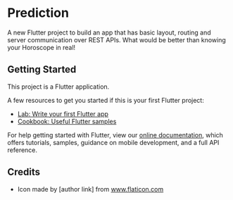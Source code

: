 # Prediction

A new Flutter project to build an app that has basic layout, routing and server communication over REST APIs. What would be better than knowing your Horoscope in real!

## Getting Started

This project is a Flutter application.

A few resources to get you started if this is your first Flutter project:

- [Lab: Write your first Flutter app](https://flutter.dev/docs/get-started/codelab)
- [Cookbook: Useful Flutter samples](https://flutter.dev/docs/cookbook)

For help getting started with Flutter, view our 
[online documentation](https://flutter.dev/docs), which offers tutorials, 
samples, guidance on mobile development, and a full API reference.

## Credits

- Icon made by [author link] from www.flaticon.com 
